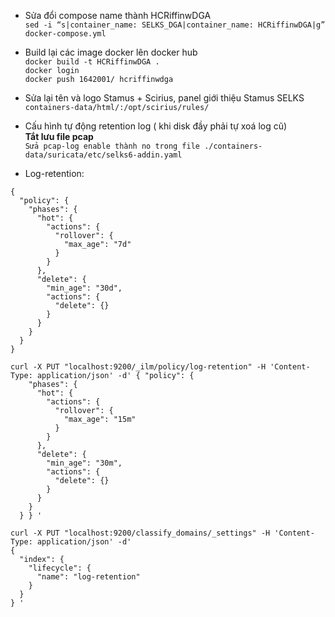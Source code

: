 -  Sửa đổi compose name thành HCRiffinwDGA
  <br>`sed -i “s|container_name: SELKS_DGA|container_name: HCRiffinwDGA|g” docker-compose.yml`
-  Build lại các image docker lên docker hub 
<br>`docker build -t HCRiffinwDGA . `
<br>`docker login`
<br>`docker push 1642001/ hcriffinwdga`
- Sửa lại tên và logo Stamus + Scirius, panel giới thiệu Stamus SELKS
<br>`containers-data/html/:/opt/scirius/rules/ `

-  Cấu hình tự động retention log ( khi disk đầy phải tự xoá log cũ)
  <br> **Tắt lưu file pcap**
<br> `Sửa pcap-log enable thành no trong file ./containers-data/suricata/etc/selks6-addin.yaml`

-  Log-retention:

```PUT _ilm/policy/log-retention
{
  "policy": {
    "phases": {
      "hot": {
        "actions": {
          "rollover": {
            "max_age": "7d"
          }
        }
      },
      "delete": {
        "min_age": "30d",
        "actions": {
          "delete": {} 
        }
      }
    }
  }
}

curl -X PUT "localhost:9200/_ilm/policy/log-retention" -H 'Content-Type: application/json' -d' { "policy": {
    "phases": {
      "hot": {
        "actions": {
          "rollover": {
            "max_age": "15m"
          }
        }
      },
      "delete": {
        "min_age": "30m",
        "actions": {
          "delete": {} 
        }
      }
    }
  } } '

curl -X PUT "localhost:9200/classify_domains/_settings" -H 'Content-Type: application/json' -d' 
{
  "index": {
    "lifecycle": {
      "name": "log-retention"
    }
  }
} '

```
